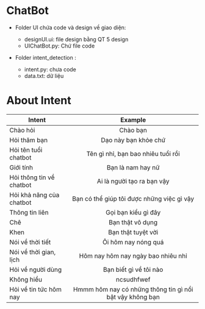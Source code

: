 # ChatBot
- Folder UI chứa code và design về giao diện:
	+ designUI.ui: file design bằng QT 5 design
	+ UIChatBot.py: Chứ file code 

- Folder intent_detection :	
	+ intent.py: chưa code
	+ data.txt: dữ liệu 
# About Intent
| Intent                      | Example                                                 |
| ----------------------------|:-------------------------------------------------------:| 
| Chào hỏi                    | Chào bạn                                                |
| Hỏi thăm bạn 	      | Dạo này bạn khỏe chứ |
| Hỏi tên tuổi chatbot 	|Tên gì nhỉ, bạn bao nhiêu tuổi rồi|
| Giới tính 			|Bạn là nam hay nữ|
| Hỏi thông tin về chatbot 	|Ai là người tạo ra bạn vậy|
| Hỏi khả năng của chatbot 	|Bạn có thể giúp tôi được những việc gì vậy|
| Thông tin liên 		|Gọi bạn kiểu gì đây|
| Chê 				|Bạn thật vô dụng|
| Khen 				|Bạn thật tuyệt vời|
| Nói về thời tiết 		|Ôi hôm nay nóng quá|
| Nói về thời gian, lịch 	|Hôm nay hôm nay ngày bao nhiêu nhỉ|
| Hỏi về người dùng 		|Bạn biết gì về tôi nào|
| Không hiểu 			|ncsudhfwef|
| Hỏi về tin tức hôm nay 	|Hmmm hôm nay có những thông tin gì nổi bật vậy không bạn|

